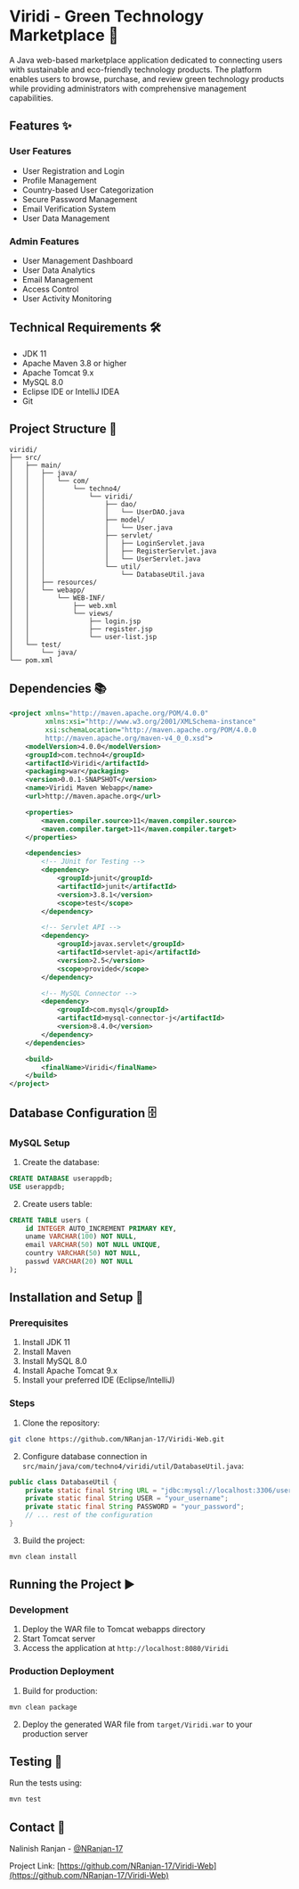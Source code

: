 # Viridi - Green Technology Marketplace 🌱

A Java web-based marketplace application dedicated to connecting users with sustainable and eco-friendly technology products. The platform enables users to browse, purchase, and review green technology products while providing administrators with comprehensive management capabilities.

## Features ✨

### User Features
- User Registration and Login
- Profile Management
- Country-based User Categorization
- Secure Password Management
- Email Verification System
- User Data Management

### Admin Features
- User Management Dashboard
- User Data Analytics
- Email Management
- Access Control
- User Activity Monitoring

## Technical Requirements 🛠️

- JDK 11
- Apache Maven 3.8 or higher
- Apache Tomcat 9.x
- MySQL 8.0
- Eclipse IDE or IntelliJ IDEA
- Git

## Project Structure 📁

```
viridi/
├── src/
│   ├── main/
│   │   ├── java/
│   │   │   └── com/
│   │   │       └── techno4/
│   │   │           └── viridi/
│   │   │               ├── dao/
│   │   │               │   └── UserDAO.java
│   │   │               ├── model/
│   │   │               │   └── User.java
│   │   │               ├── servlet/
│   │   │               │   ├── LoginServlet.java
│   │   │               │   ├── RegisterServlet.java
│   │   │               │   └── UserServlet.java
│   │   │               └── util/
│   │   │                   └── DatabaseUtil.java
│   │   ├── resources/
│   │   └── webapp/
│   │       └── WEB-INF/
│   │           ├── web.xml
│   │           └── views/
│   │               ├── login.jsp
│   │               ├── register.jsp
│   │               └── user-list.jsp
│   └── test/
│       └── java/
└── pom.xml
```

## Dependencies 📚

```xml
<project xmlns="http://maven.apache.org/POM/4.0.0"
         xmlns:xsi="http://www.w3.org/2001/XMLSchema-instance"
         xsi:schemaLocation="http://maven.apache.org/POM/4.0.0 
         http://maven.apache.org/maven-v4_0_0.xsd">
    <modelVersion>4.0.0</modelVersion>
    <groupId>com.techno4</groupId>
    <artifactId>Viridi</artifactId>
    <packaging>war</packaging>
    <version>0.0.1-SNAPSHOT</version>
    <name>Viridi Maven Webapp</name>
    <url>http://maven.apache.org</url>

    <properties>
        <maven.compiler.source>11</maven.compiler.source>
        <maven.compiler.target>11</maven.compiler.target>
    </properties>

    <dependencies>
        <!-- JUnit for Testing -->
        <dependency>
            <groupId>junit</groupId>
            <artifactId>junit</artifactId>
            <version>3.8.1</version>
            <scope>test</scope>
        </dependency>

        <!-- Servlet API -->
        <dependency>
            <groupId>javax.servlet</groupId>
            <artifactId>servlet-api</artifactId>
            <version>2.5</version>
            <scope>provided</scope>
        </dependency>

        <!-- MySQL Connector -->
        <dependency>
            <groupId>com.mysql</groupId>
            <artifactId>mysql-connector-j</artifactId>
            <version>8.4.0</version>
        </dependency>
    </dependencies>

    <build>
        <finalName>Viridi</finalName>
    </build>
</project>
```

## Database Configuration 🗄️

### MySQL Setup

1. Create the database:
```sql
CREATE DATABASE userappdb;
USE userappdb;
```

2. Create users table:
```sql
CREATE TABLE users (
    id INTEGER AUTO_INCREMENT PRIMARY KEY,
    uname VARCHAR(100) NOT NULL,
    email VARCHAR(50) NOT NULL UNIQUE,
    country VARCHAR(50) NOT NULL,
    passwd VARCHAR(20) NOT NULL
);
```

## Installation and Setup 🚀

### Prerequisites
1. Install JDK 11
2. Install Maven
3. Install MySQL 8.0
4. Install Apache Tomcat 9.x
5. Install your preferred IDE (Eclipse/IntelliJ)

### Steps
1. Clone the repository:
```bash
git clone https://github.com/NRanjan-17/Viridi-Web.git
```

2. Configure database connection in `src/main/java/com/techno4/viridi/util/DatabaseUtil.java`:
```java
public class DatabaseUtil {
    private static final String URL = "jdbc:mysql://localhost:3306/userappdb";
    private static final String USER = "your_username";
    private static final String PASSWORD = "your_password";
    // ... rest of the configuration
}
```

3. Build the project:
```bash
mvn clean install
```

## Running the Project ▶️

### Development
1. Deploy the WAR file to Tomcat webapps directory
2. Start Tomcat server
3. Access the application at `http://localhost:8080/Viridi`

### Production Deployment
1. Build for production:
```bash
mvn clean package
```
2. Deploy the generated WAR file from `target/Viridi.war` to your production server

## Testing 🧪
Run the tests using:
```bash
mvn test
```

## Contact 📧

Nalinish Ranjan - [@NRanjan-17](https://github.com/NRanjan-17)

Project Link: [https://github.com/NRanjan-17/Viridi-Web](https://github.com/NRanjan-17/Viridi-Web)
